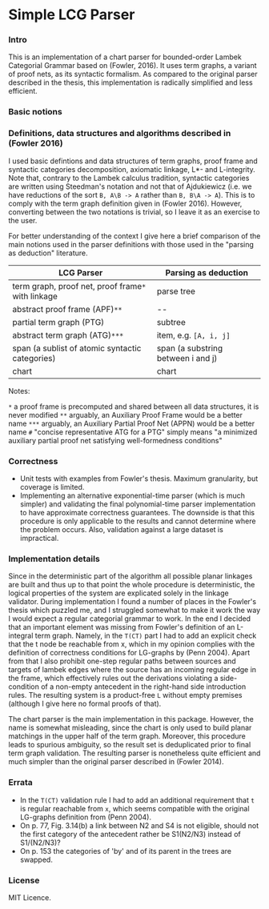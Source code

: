 # Simple LCG Parser


### Intro

This is an implementation of a chart parser for bounded-order Lambek Categorial Grammar based on (Fowler, 2016).
It uses term graphs, a variant of proof nets, as its syntactic formalism. As compared to the original parser 
described in the thesis, this implementation is radically simplified and less efficient. 


### Basic notions



### Definitions, data structures and algorithms described in (Fowler 2016)

I used basic defintions and data structures of term graphs, proof frame and syntactic categories decomposition, 
axiomatic linkage, L*- and L-integrity. Note that, contrary to the Lambek calculus tradition, syntactic categories are 
written using Steedman's notation and not that of Ajdukiewicz (i.e. we have reductions of the sort `B, A\B -> A` 
rather than `B, B\A -> A`). This is to comply with the term graph definition given in (Fowler 2016). However, 
converting between the two notations is trivial, so I leave it as an exercise to the user.     

For better understanding of the context I give here a brief comparison of the main notions used in the parser 
definitions with those used in the "parsing as deduction" literature.

| LCG Parser                                             |   Parsing as deduction                 |
|--------------------------------------------------------|----------------------------------------|
| term graph, proof net, proof frame`*` with linkage     |   parse tree                           |
| abstract proof frame (APF)`**`                         |   --                                   |
| partial term graph (PTG)                               |   subtree                              |
| abstract term graph (ATG)`***`                         |   item, e.g. `[A, i, j]`               |
| span (a sublist of atomic syntactic categories)        |   span (a substring between i and j)   |
| chart                                                  |   chart                                |

Notes:

`*`    a proof frame is precomputed and shared between all data structures, it is never modified
`**`   arguably, an Auxiliary Proof Frame would be a better name
`***`  arguably, an Auxiliary Partial Proof Net (APPN) would be a better name
`#`    "concise representative ATG for a PTG" simply means "a minimized auxiliary partial proof net satisfying
 well-formedness conditions"


### Correctness

* Unit tests with examples from Fowler's thesis. Maximum granularity, but coverage is limited.
* Implementing an alternative exponential-time parser (which is much simpler) and validating the final
  polynomial-time parser implementation to have approximate correctness guarantees. The downside is that
  this procedure is only applicable to the results and cannot determine where the problem occurs. Also, validation
  against a large dataset is impractical.


### Implementation details

Since in the deterministic part of the algorithm all possible planar linkages are built and thus up to that point
the whole procedure is deterministic, the logical properties of the system are explicated solely in the linkage validator.
During implementation I found a number of places in the Fowler's thesis which puzzled me, and I struggled somewhat
to make it work the way I would expect a regular categorial grammar to work. In the end I decided that an important
element was missing from Fowler's definition of an L-integral term graph. Namely, in the `T(CT)` part I had to add an
explicit check that the t node be reachable from x, which in my opinion complies with the definition of correctness
conditions for LG-graphs by (Penn 2004). Apart from that I also prohibit one-step regular paths between sources and
targets of lambek edges where the source has an incoming regular edge in the frame, which effectively rules out
the derivations violating a side-condition of a non-empty antecedent in the right-hand side introduction rules.
The resulting system is a product-free `L` without empty premises (although I give here no formal proofs of that).

The chart parser is the main implementation in this package. However, the name is somewhat misleading, since
the chart is only used to build planar matchings in the upper half of the term graph. Moreover, this procedure leads 
to spurious ambiguity, so the result set is deduplicated prior to final term graph validation. The resulting 
parser is nonetheless quite efficient and much simpler than the original parser described in (Fowler 2014).   


### Errata

* In the `T(CT)` validation rule I had to add an additional requirement that `t` is regular reachable from `x`, 
  which seems compatible with the original LG-graphs definition from (Penn 2004). 
* On p. 77, Fig. 3.14(b) a link between N2 and S4 is not eligible, should not the first category of the antecedent
  rather be S1\(N2/N3) instead of S1/(N2/N3)?
* On p. 153 the categories of 'by' and of its parent in the trees are swapped.


### License

MIT Licence.